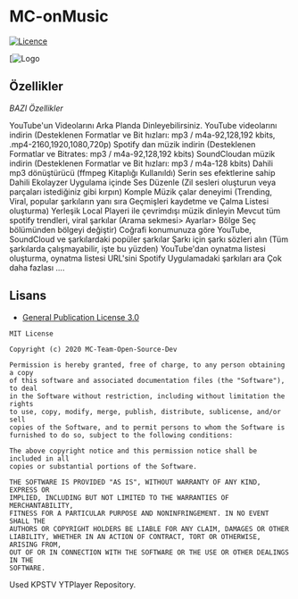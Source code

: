 # MC-onMusic

[![Licence](https://img.shields.io/badge/license-GPLv3-blue.svg?style=flat-square)](https://www.gnu.org/licenses/gpl-3.0.en.html)

[![Logo](https://github.com/MC-Team2212/MC-onMusic/blob/master/app/src/main/res/mipmap-xxhdpi/ic_launcher.png)



## Özellikler

*BAZI Özellikler*

YouTube'un Videolarını Arka Planda Dinleyebilirsiniz.
YouTube videolarını indirin (Desteklenen Formatlar ve Bit hızları: mp3 / m4a-92,128,192 kbits, .mp4-2160,1920,1080,720p)
Spotify dan müzik indirin (Desteklenen Formatlar ve Bitrates: mp3 / m4a-92,128,192 kbits)
SoundCloudan müzik indirin (Desteklenen Formatlar ve Bit hızları: mp3 / m4a-128 kbits)
Dahili mp3 dönüştürücü (ffmpeg Kitaplığı Kullanıldı)
Serin ses efektlerine sahip Dahili Ekolayzer
Uygulama içinde Ses Düzenle (Zil sesleri oluşturun veya parçaları istediğiniz gibi kırpın)
Komple Müzik çalar deneyimi (Trending, Viral, popular şarkıların yanı sıra Geçmişleri kaydetme ve Çalma Listesi oluşturma)
Yerleşik Local Playeri ile çevrimdışı müzik dinleyin
Mevcut tüm spotify trendleri, viral şarkılar (Arama sekmesi> Ayarlar> Bölge Seç bölümünden bölgeyi değiştir)
Coğrafi konumunuza göre YouTube, SoundCloud ve şarkılardaki popüler şarkılar
Şarkı için şarkı sözleri alın (Tüm şarkılarda çalışmayabilir, işte bu yüzden)
YouTube'dan oynatma listesi oluşturma, oynatma listesi URL'sini Spotify
Uygulamadaki şarkıları ara
Çok daha fazlası ....



## Lisans

* [General Publication License 3.0](https://www.gnu.org/licenses/gpl-3.0.en.html)

```
MIT License

Copyright (c) 2020 MC-Team-Open-Source-Dev

Permission is hereby granted, free of charge, to any person obtaining a copy
of this software and associated documentation files (the "Software"), to deal
in the Software without restriction, including without limitation the rights
to use, copy, modify, merge, publish, distribute, sublicense, and/or sell
copies of the Software, and to permit persons to whom the Software is
furnished to do so, subject to the following conditions:

The above copyright notice and this permission notice shall be included in all
copies or substantial portions of the Software.

THE SOFTWARE IS PROVIDED "AS IS", WITHOUT WARRANTY OF ANY KIND, EXPRESS OR
IMPLIED, INCLUDING BUT NOT LIMITED TO THE WARRANTIES OF MERCHANTABILITY,
FITNESS FOR A PARTICULAR PURPOSE AND NONINFRINGEMENT. IN NO EVENT SHALL THE
AUTHORS OR COPYRIGHT HOLDERS BE LIABLE FOR ANY CLAIM, DAMAGES OR OTHER
LIABILITY, WHETHER IN AN ACTION OF CONTRACT, TORT OR OTHERWISE, ARISING FROM,
OUT OF OR IN CONNECTION WITH THE SOFTWARE OR THE USE OR OTHER DEALINGS IN THE
SOFTWARE.
```
Used KPSTV YTPlayer Repository.
